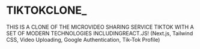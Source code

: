 # TIKTOKCLONE_
THIS IS A CLONE OF THE MICROVIDEO SHARING SERVICE TIKTOK WITH A SET OF MODERN TECHNOLOGIES INCLUDINGREACT.JS! (Next.js, Tailwind CSS, Video Uploading, Google Authentication, Tik-Tok Profile)
